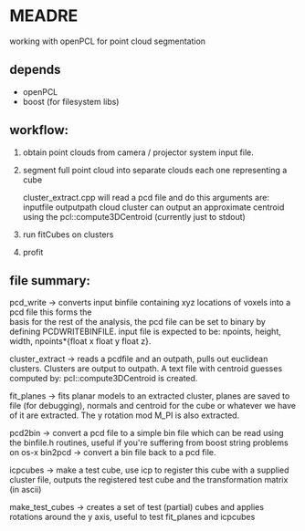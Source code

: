 MEADRE
=======

working with openPCL for point cloud segmentation

depends
-------
* openPCL
* boost (for filesystem libs)


workflow:
------

1) obtain point clouds from camera / projector system input file. 
	 
2) segment full point cloud into separate clouds each one representing
	 a cube

	 cluster_extract.cpp will read a pcd file and do this arguments are: inputfile outputpath
	 cloud cluster can output an approximate centroid using the pcl::compute3DCentroid (currently just to stdout)

3) run fitCubes on clusters

4) profit

file summary:
------
pcd_write -> converts input binfile containing xyz locations of voxels into a pcd file this forms the		
basis for the rest of the analysis, the pcd file can be set to binary by defining PCDWRITEBINFILE.
input file is expected to be: <int> npoints, <int> height, <int> width, npoints*{float x float y float z}.
							
cluster_extract -> reads a pcdfile and an outpath, pulls out euclidean clusters. Clusters are output to outpath. A text file with centroid guesses computed by: pcl::compute3DCentroid is created.
				
fit_planes -> fits planar models to an extracted cluster, planes are saved to file (for debugging), normals and centroid for the cube or whatever we have of it are extracted. The y rotation mod M_PI is also extracted.
				
pcd2bin -> convert a pcd file to a simple bin file which can be read using the binfile.h routines, useful if you're suffering from boost string problems on os-x 
bin2pcd -> convert a bin file back to a pcd file.

icpcubes -> make a test cube, use icp to register this cube with a supplied cluster file, outputs the 
registered test cube and the transformation matrix (in ascii)
				
make_test_cubes -> creates a set of test (partial) cubes and applies rotations around the y axis, 
useful to test fit_planes and icpcubes

			
		  